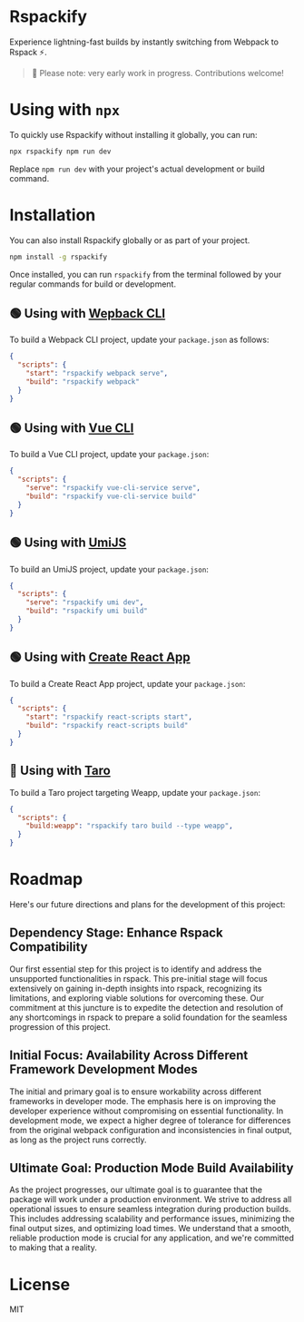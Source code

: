 # Rspackify

Experience lightning-fast builds by instantly switching from Webpack to Rspack ⚡️.

> 🚨 Please note: very early work in progress. Contributions welcome!

# Using with `npx`

To quickly use Rspackify without installing it globally, you can run:

```bash
npx rspackify npm run dev
```

Replace `npm run dev` with your project's actual development or build command.

# Installation

You can also install Rspackify globally or as part of your project.

```bash
npm install -g rspackify
```

Once installed, you can run `rspackify` from the terminal followed by your regular commands for build or development.

## 🟢 Using with [Wepback CLI](https://webpack.js.org/api/cli/)

To build a Webpack CLI project, update your `package.json` as follows:

```json
{
  "scripts": {
    "start": "rspackify webpack serve",
    "build": "rspackify webpack"
  }
}
```

## 🟢 Using with [Vue CLI](https://cli.vuejs.org/)

To build a Vue CLI project, update your `package.json`:

```json
{
  "scripts": {
    "serve": "rspackify vue-cli-service serve",
    "build": "rspackify vue-cli-service build"
  }
}
```

## 🟢 Using with [UmiJS](https://cli.vuejs.org/)

To build an UmiJS project, update your `package.json`:

```json
{
  "scripts": {
    "serve": "rspackify umi dev",
    "build": "rspackify umi build"
  }
}
```

## 🟢 Using with [Create React App](https://github.com/facebook/create-react-app)

To build a Create React App project, update your `package.json`:

```json
{
  "scripts": {
    "start": "rspackify react-scripts start",
    "build": "rspackify react-scripts build"
  }
}
```

## 🚧 Using with [Taro](https://github.com/nervjs/taro)

To build a Taro project targeting Weapp, update your `package.json`:

```json
{
  "scripts": {
    "build:weapp": "rspackify taro build --type weapp",
  }
}
```

# Roadmap

Here's our future directions and plans for the development of this project:

## Dependency Stage: Enhance Rspack Compatibility

Our first essential step for this project is to identify and address the unsupported functionalities in rspack. This pre-initial stage will focus extensively on gaining in-depth insights into rspack, recognizing its limitations, and exploring viable solutions for overcoming these. Our commitment at this juncture is to expedite the detection and resolution of any shortcomings in rspack to prepare a solid foundation for the seamless progression of this project.

## Initial Focus: Availability Across Different Framework Development Modes

The initial and primary goal is to ensure workability across different frameworks in developer mode. The emphasis here is on improving the developer experience without compromising on essential functionality. In development mode, we expect a higher degree of tolerance for differences from the original webpack configuration and inconsistencies in final output, as long as the project runs correctly.

## Ultimate Goal: Production Mode Build Availability

As the project progresses, our ultimate goal is to guarantee that the package will work under a production environment. We strive to address all operational issues to ensure seamless integration during production builds. This includes addressing scalability and performance issues, minimizing the final output sizes, and optimizing load times. We understand that a smooth, reliable production mode is crucial for any application, and we're committed to making that a reality.

# License

MIT
